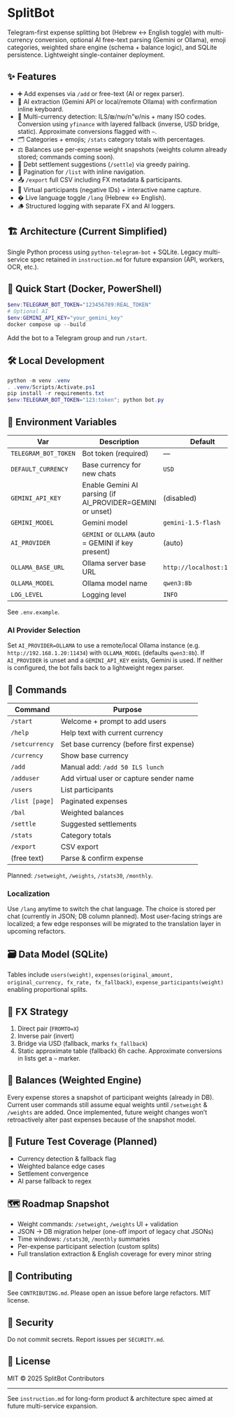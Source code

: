 # SplitBot

Telegram-first expense splitting bot (Hebrew ↔ English toggle) with multi-currency conversion, optional AI free-text parsing (Gemini or Ollama), emoji categories, weighted share engine (schema + balance logic), and SQLite persistence. Lightweight single-container deployment.

## ✨ Features
- ➕ Add expenses via `/add` or free-text (AI or regex parser).
- 🤖 AI extraction (Gemini API or local/remote Ollama) with confirmation inline keyboard.
- 💱 Multi-currency detection: ILS/₪/ש"ח/שח/nis + many ISO codes. Conversion using `yfinance` with layered fallback (inverse, USD bridge, static). Approximate conversions flagged with `~`.
- 🗂 Categories + emojis; `/stats` category totals with percentages.
- ⚖️ Balances use per-expense weight snapshots (weights column already stored; commands coming soon).
- 🤝 Debt settlement suggestions (`/settle`) via greedy pairing.
- 📄 Pagination for `/list` with inline navigation.
- 📤 `/export` full CSV including FX metadata & participants.
- 👥 Virtual participants (negative IDs) + interactive name capture.
- � Live language toggle `/lang` (Hebrew ↔ English).
- 🪵 Structured logging with separate FX and AI loggers.

## 🏗 Architecture (Current Simplified)
Single Python process using `python-telegram-bot` + SQLite. Legacy multi-service spec retained in `instruction.md` for future expansion (API, workers, OCR, etc.).

## 🚀 Quick Start (Docker, PowerShell)
```powershell
$env:TELEGRAM_BOT_TOKEN="123456789:REAL_TOKEN"
# Optional AI
$env:GEMINI_API_KEY="your_gemini_key"
docker compose up --build
```
Add the bot to a Telegram group and run `/start`.

## 🛠 Local Development
```powershell
python -m venv .venv
. .venv/Scripts/Activate.ps1
pip install -r requirements.txt
$env:TELEGRAM_BOT_TOKEN="123:token"; python bot.py
```

## 🔧 Environment Variables
| Var | Description | Default |
|-----|-------------|---------|
| `TELEGRAM_BOT_TOKEN` | Bot token (required) | — |
| `DEFAULT_CURRENCY` | Base currency for new chats | `USD` |
| `GEMINI_API_KEY` | Enable Gemini AI parsing (if AI_PROVIDER=GEMINI or unset) | (disabled) |
| `GEMINI_MODEL` | Gemini model | `gemini-1.5-flash` |
| `AI_PROVIDER` | `GEMINI` or `OLLAMA` (auto = GEMINI if key present) | (auto) |
| `OLLAMA_BASE_URL` | Ollama server base URL | `http://localhost:11434` |
| `OLLAMA_MODEL` | Ollama model name | `qwen3:8b` |
| `LOG_LEVEL` | Logging level | `INFO` |

See `.env.example`.

### AI Provider Selection
Set `AI_PROVIDER=OLLAMA` to use a remote/local Ollama instance (e.g. `http://192.168.1.20:11434`) with `OLLAMA_MODEL` (defaults `qwen3:8b`). If `AI_PROVIDER` is unset and a `GEMINI_API_KEY` exists, Gemini is used. If neither is configured, the bot falls back to a lightweight regex parser.

## 💬 Commands
| Command | Purpose |
|---------|---------|
| `/start` | Welcome + prompt to add users |
| `/help` | Help text with current currency |
| `/setcurrency` | Set base currency (before first expense) |
| `/currency` | Show base currency |
| `/add` | Manual add: `/add 50 ILS lunch` |
| `/adduser` | Add virtual user or capture sender name |
| `/users` | List participants |
| `/list [page]` | Paginated expenses |
| `/bal` | Weighted balances |
| `/settle` | Suggested settlements |
| `/stats` | Category totals |
| `/export` | CSV export |
| (free text) | Parse & confirm expense |

Planned: `/setweight`, `/weights`, `/stats30`, `/monthly`.

### Localization
Use `/lang` anytime to switch the chat language. The choice is stored per chat (currently in JSON; DB column planned). Most user-facing strings are localized; a few edge responses will be migrated to the translation layer in upcoming refactors.

## 🗃 Data Model (SQLite)
Tables include `users(weight)`, `expenses(original_amount, original_currency, fx_rate, fx_fallback)`, `expense_participants(weight)` enabling proportional splits.

## 💱 FX Strategy
1. Direct pair (`FROMTO=X`)
2. Inverse pair (invert)
3. Bridge via USD (fallback, marks `fx_fallback`)
4. Static approximate table (fallback)
6h cache. Approximate conversions in lists get a `~` marker.

## 🧮 Balances (Weighted Engine)
Every expense stores a snapshot of participant weights (already in DB). Current user commands still assume equal weights until `/setweight` & `/weights` are added. Once implemented, future weight changes won’t retroactively alter past expenses because of the snapshot model.

## 🧪 Future Test Coverage (Planned)
- Currency detection & fallback flag
- Weighted balance edge cases
- Settlement convergence
- AI parse fallback to regex

## 🗺 Roadmap Snapshot
- Weight commands: `/setweight`, `/weights` UI + validation
- JSON → DB migration helper (one-off import of legacy chat JSONs)
- Time windows: `/stats30`, `/monthly` summaries
- Per-expense participant selection (custom splits)
- Full translation extraction & English coverage for every minor string

## 🤝 Contributing
See `CONTRIBUTING.md`. Please open an issue before large refactors. MIT license.

## 🔐 Security
Do not commit secrets. Report issues per `SECURITY.md`.

## 📄 License
MIT © 2025 SplitBot Contributors

---
See `instruction.md` for long-form product & architecture spec aimed at future multi-service expansion.

